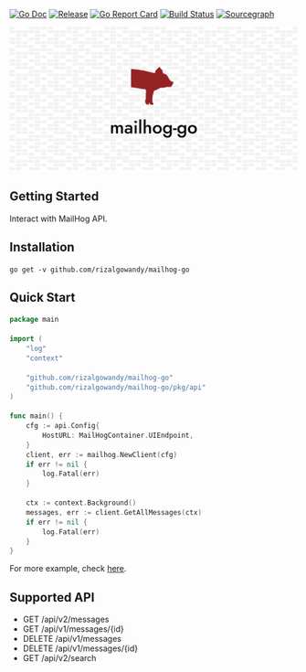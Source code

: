 [![Go Doc](https://pkg.go.dev/badge/github.com/rizalgowandy/mailhog-go?status.svg)](https://pkg.go.dev/github.com/rizalgowandy/mailhog-go?tab=doc)
[![Release](https://img.shields.io/github/release/rizalgowandy/mailhog-go.svg?style=flat-square)](https://github.com/rizalgowandy/mailhog-go/releases)
[![Go Report Card](https://goreportcard.com/badge/github.com/rizalgowandy/mailhog-go)](https://goreportcard.com/report/github.com/rizalgowandy/mailhog-go)
[![Build Status](https://github.com/rizalgowandy/mailhog-go/workflows/Go/badge.svg?branch=main)](https://github.com/rizalgowandy/mailhog-go/actions?query=branch%3Amain)
[![Sourcegraph](https://sourcegraph.com/github.com/rizalgowandy/mailhog-go/-/badge.svg)](https://sourcegraph.com/github.com/rizalgowandy/mailhog-go?badge)

![logo](.github/mailhog-go.png)

## Getting Started

Interact with MailHog API.

## Installation

```shell
go get -v github.com/rizalgowandy/mailhog-go
```

## Quick Start

```go
package main

import (
	"log"
	"context"

	"github.com/rizalgowandy/mailhog-go"
	"github.com/rizalgowandy/mailhog-go/pkg/api"
)

func main() {
	cfg := api.Config{
		HostURL: MailHogContainer.UIEndpoint,
	}
	client, err := mailhog.NewClient(cfg)
	if err != nil {
		log.Fatal(err)
	}

	ctx := context.Background()
	messages, err := client.GetAllMessages(ctx)
	if err != nil {
		log.Fatal(err)
	}
}
```

For more example, check [here](test/smtp_test.go).

## Supported API

- GET /api/v2/messages
- GET /api/v1/messages/{id}
- DELETE /api/v1/messages
- DELETE /api/v1/messages/{id}
- GET /api/v2/search
